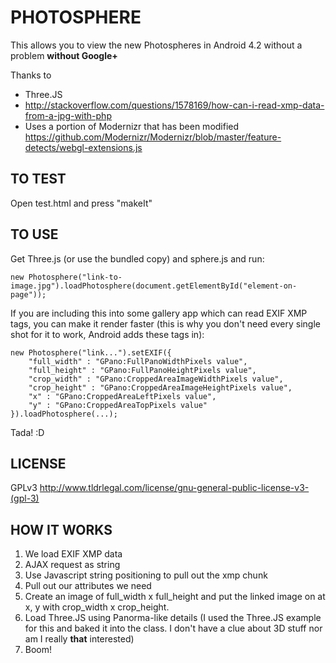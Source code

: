# PHOTOSPHERE

This allows you to view the new Photospheres in Android 4.2 without a problem **without Google+**

Thanks to

* Three.JS
* http://stackoverflow.com/questions/1578169/how-can-i-read-xmp-data-from-a-jpg-with-php
* Uses a portion of Modernizr that has been modified https://github.com/Modernizr/Modernizr/blob/master/feature-detects/webgl-extensions.js

## TO TEST

Open test.html and press "makeIt"

## TO USE

Get Three.js (or use the bundled copy) and sphere.js and run:

	new Photosphere("link-to-image.jpg").loadPhotosphere(document.getElementById("element-on-page"));

If you are including this into some gallery app which can read EXIF XMP tags, you can make it render faster (this is why you don't need every single shot for it to work, Android adds these tags in):

	new Photosphere("link...").setEXIF({
		"full_width" : "GPano:FullPanoWidthPixels value",
		"full_height" : "GPano:FullPanoHeightPixels value",
		"crop_width" : "GPano:CroppedAreaImageWidthPixels value",
		"crop_height" : "GPano:CroppedAreaImageHeightPixels value",
		"x" : "GPano:CroppedAreaLeftPixels value",
		"y" : "GPano:CroppedAreaTopPixels value"
	}).loadPhotosphere(...);

Tada! :D

## LICENSE

GPLv3 http://www.tldrlegal.com/license/gnu-general-public-license-v3-(gpl-3)

## HOW IT WORKS

1. We load EXIF XMP data
  1. AJAX request as string
  2. Use Javascript string positioning to pull out the xmp chunk
  3. Pull out our attributes we need
2. Create an image of full_width x full_height and put the linked image on at x, y with crop_width x crop_height.
3. Load Three.JS using Panorma-like details (I used the Three.JS example for this and baked it into the class. I don't have a clue about 3D stuff nor am I really **that** interested)
4. Boom!

